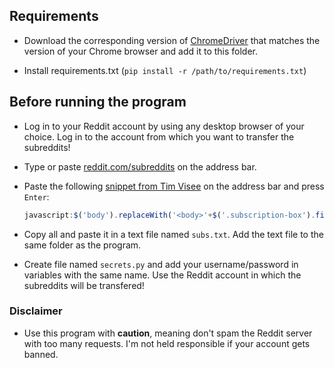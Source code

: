 ## Requirements

- Download the corresponding version of [ChromeDriver](https://chromedriver.chromium.org/downloads) that matches the
  version of your Chrome browser and add it to this folder.


- Install requirements.txt (`pip install -r /path/to/requirements.txt`)

## Before running the program

- Log in to your Reddit account by using any desktop browser of your choice. Log in to the account from which you want to transfer the subreddits!


- Type or paste [reddit.com/subreddits](reddit.com/subreddits) on the address bar.


- Paste the following [snippet from Tim Visee](https://timvisee.com/blog/list-export-your-subreddits/) on the address bar and press `Enter`:
  ```javascript
  javascript:$('body').replaceWith('<body>'+$('.subscription-box').find('li').find('a.title').map((_, d) => $(d).text()).get().join("<br>")+'</body>');javascript.void()
  ``` 

- Copy all and paste it in a text file named `subs.txt`. Add the text file to the same folder as the program.


- Create file named `secrets.py` and add your username/password in variables with the same name. Use the Reddit account in which the subreddits will be transfered!

### Disclaimer

- Use this program with **caution**, meaning don't spam the Reddit server with too many requests. I'm not held responsible if your account gets banned.
